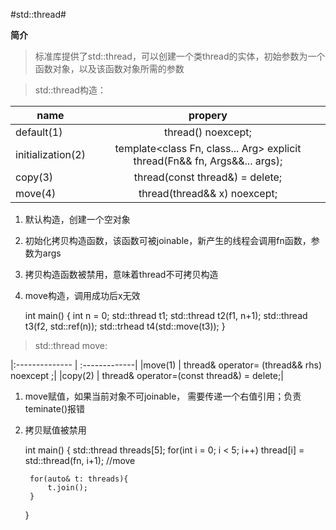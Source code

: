 #std::thread#

**简介**

> 标准库提供了std::thread，可以创建一个类thread的实体，初始参数为一个函数对象，以及该函数对象所需的参数

> std::thread构造：


|name | propery|
|-------------- |:-------------:|
|default(1) | thread() noexcept;|
|initialization(2) | template<class Fn, class... Arg> explicit thread(Fn&& fn, Args&&... args);|
|copy(3) | thread(const thread&) = delete;|
|move(4) | thread(thread&& x) noexcept;|


1. 默认构造，创建一个空对象
1. 初始化拷贝构造函数，该函数可被joinable，新产生的线程会调用fn函数，参数为args
1. 拷贝构造函数被禁用，意味着thread不可拷贝构造
1. move构造，调用成功后x无效

	int main()
	{
		int n = 0;
		std::thread t1;
		std::thread t2(f1, n+1);
		std::thread t3(f2, std::ref(n));
		std::trhead t4(std::move(t3));
	}	
	
	
> std::thread move:

|:-------------- | :-------------|
|move(1) | thread& operator= (thread&& rhs) noexcept ;|
|copy(2) | thread& operator=(const thread&) = delete;|


1. move赋值，如果当前对象不可joinable， 需要传递一个右值引用；负责teminate()报错
1. 拷贝赋值被禁用

	int main()
	{
		std::thread threads[5];
		for(int i = 0; i < 5; i++)
			thread[i] = std::thread(fn, i+1);  //move
			
		for(auto& t: threads){          
			t.join();
		}
	}	

